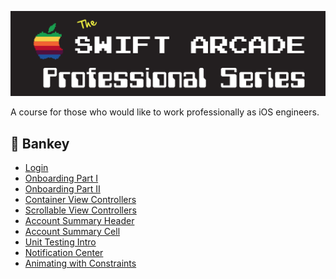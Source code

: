 ![](images/banner.png)

A course for those who would like to work professionally as iOS engineers.

## 🏦 Bankey

- [Login](Bankey/1-Login/README.md)
- [Onboarding Part I](Bankey/2-Onboarding-Part-I/README.md)
- [Onboarding Part II](Bankey/3-Onboarding-Part-II/README.md)
- [Container View Controllers](Bankey/4-Container-ViewControllers/README.md)
- [Scrollable View Controllers](Bankey/5-Scrollable-ViewControllers/README.md)
- [Account Summary Header](Bankey/6-Account-Summary-Header/README.md)
- [Account Summary Cell](Bankey/7-Account-Summary-Cell/README.md)
- [Unit Testing Intro](Bankey/8-Unit-Testing-Intro/README.md)
- [Notification Center](Bankey/9-NotificationCenter/README.md)
- [Animating with Constraints](Bankey/10-Animating-with-Constraints/README.md)